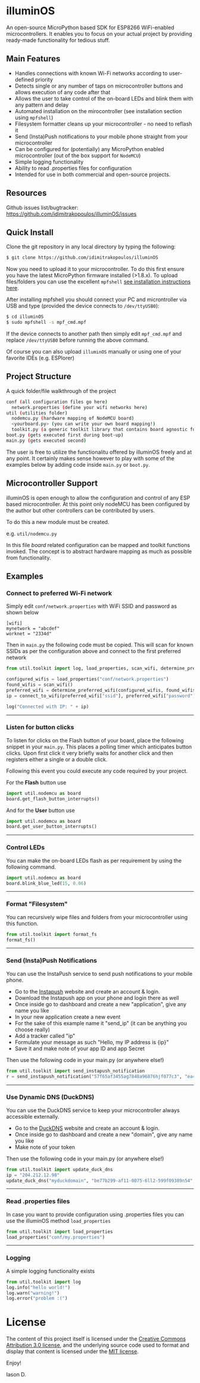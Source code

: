 # illuminOS

An open-source MicroPython based SDK for ESP8266 WiFi-enabled microcontrollers. It enables you to focus on your actual project by providing ready-made functionality for tedious stuff.

## Main Features

* Handles connections with known Wi-Fi networks according to user-defined priority
* Detects single or any number of taps on microcontroller buttons and allows execution of any code after that
* Allows the user to take control of the on-board LEDs and blink them with any pattern and delay
* Automated installation on the mirocontroller (see installation section using `mpfshell`)
* Filesystem formatter cleans up your microcontroller - no need to reflash it
* Send (Insta)Push notifications to your mobile phone straight from your microcontroller
* Can be configured for (potentially) any MicroPython enabled microcontroller (out of the box support for `NodeMCU`)
* Simple logging functionality
* Ability to read .properties files for configuration
* Intended for use in both commercial and open-source projects.

## Resources

Github issues list/bugtracker: https://github.com/idimitrakopoulos/illuminOS/issues

## Quick Install

Clone the git repository in any local directory by typing the following:

```bash
$ git clone https://github.com/idimitrakopoulos/illuminOS
```
Now you need to upload it to your microcontroller. To do this first ensure you have the latest MicroPython firmware installed (>1.8.x). To upload files/folders you can use the excellent `mpfshell` [see installation instructions here](https://github.com/wendlers/mpfshell#installing). 

After installing mpfshell you should connect your PC and microntroller via USB and type (provided the device connects to `/dev/ttyUSB0`):

```bash
$ cd illuminOS
$ sudo mpfshell -s mpf_cmd.mpf
```
If the device connects to another path then simply edit `mpf_cmd.mpf` and replace `/dev/ttyUSB0` before running the above command.

Of course you can also upload `illuminOS` manually or using one of your favorite IDEs (e.g. ESPlorer) 

## Project Structure

A quick folder/file walkthrough of the project

```bash
conf (all configuration files go here)
  network.properties (define your wifi networks here)
util (utilities folder)
  nodemcu.py (hardware mapping of NodeMCU board)
  <yourboard.py> (you can write your own board mapping!)
  toolkit.py (a generic toolkit library that contains board agnostic functions)
boot.py (gets executed first during boot-up)
main.py (gets executed second)
```
The user is free to utilize the functionalitu offered by illuminOS freely and at any point. It certainly makes sense however to play with some of the examples below by adding code inside `main.py` or `boot.py`.

## Microcontroller Support

illuminOS is open enough to allow the configuration and control of any ESP based microcontroller. At this point only nodeMCU has been configured by the author but other controllers can be contributed by users. 

To do this a new module must be created.

e.g. `util/nodemcu.py`

In this file _board_ related configuration can be mapped and toolkit functions invoked. The concept is to abstract hardware mapping as much as possible from functionality.

## Examples

### Connect to preferred Wi-Fi network

Simply edit `conf/network.properties` with WiFi SSID and password as shown below

```properties
[wifi]
mynetwork = "abcdef"
worknet = "2334d"
```

Then in `main.py` the following code must be copied. This will scan for known SSIDs as per the configuration above and connect to the first preferred network

```python
from util.toolkit import log, load_properties, scan_wifi, determine_preferred_wifi, connect_to_wifi

configured_wifis = load_properties("conf/network.properties")
found_wifis = scan_wifi()
preferred_wifi = determine_preferred_wifi(configured_wifis, found_wifis)
ip = connect_to_wifi(preferred_wifi["ssid"], preferred_wifi["password"])

log("Connected with IP: " + ip)
```
---

### Listen for button clicks

To listen for clicks on the Flash button of your board, place the following snippet in your `main.py`. This places a polling timer which anticipates button clicks. Upon first click it very briefly waits for another click and then registers either a single or a double click.

Following this event you could execute any code required by your project.

For the **Flash** button use

```python
import util.nodemcu as board
board.get_flash_button_interrupts()
```
And for the **User** button use 

```python
import util.nodemcu as board
board.get_user_button_interrupts()
```

---

### Control LEDs

You can make the on-board LEDs flash as per requirement by using the following command.

```python
import util.nodemcu as board
board.blink_blue_led(15, 0.06)
```

---

### Format "Filesystem"

You can recursively wipe files and folders from your microcontroller using this function. 

```python
from util.toolkit import format_fs
format_fs()
```
---

### Send (Insta)Push Notifications

You can use the InstaPush service to send push notifications to your mobile phone.

+ Go to the [Instapush](https://instapush.im) website and create an account & login. 
+ Download the Instapush app on your phone and login there as well
+ Once inside go to dashboard and create a new "application", give any name you like
+ In your new application create a new event
+ For the sake of this example name it "send_ip" (it can be anything you choose really)
+ Add a tracker called "ip"
+ Formulate your message as such "Hello, my IP address is {ip}"
+ Save it and make note of your app ID and app Secret

Then use the following code in your main.py (or anywhere else!)

```python
from util.toolkit import send_instapush_notification
r = send_instapush_notification("57f65af3455ag7848a96876hjf077c3", "ea456d8c303be4shhg56669339ca43b8", "send_ip", {'ip': ip})
```
---

### Use Dynamic DNS (DuckDNS)

You can use the DuckDNS service to keep your microcontroller always accessible externally.

+ Go to the [DuckDNS](https://www.duckdns.org) website and create an account & login. 
+ Once inside go to dashboard and create a new "domain", give any name you like
+ Make note of your token

Then use the following code in your main.py (or anywhere else!)

```python
from util.toolkit import update_duck_dns
ip = "204.212.12.98"
update_duck_dns("myduckdomain", "be77b299-af11-0075-6ll2-599f09389n54", ip)
```
---

### Read .properties files

In case you want to provide configuration using .properties files you can use the illuminOS method `load_properties`

```python
from util.toolkit import load_properties
load_properties("conf/my.properties")
```
---

### Logging

A simple logging functionality exists  

```python
from util.toolkit import log
log.info("hello world!")
log.warn("warning!")
log.error("problem :(")
```

# License

The content of this project itself is licensed under the [Creative Commons Attribution 3.0 license](http://creativecommons.org/licenses/by/3.0/us/deed.en_US), and the underlying source code used to format and display that content is licensed under the [MIT license](http://opensource.org/licenses/mit-license.php).



Enjoy!

Iason D.
